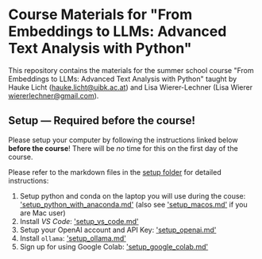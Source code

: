 # Course Materials for "From Embeddings to LLMs: Advanced Text Analysis with Python"

This repository contains the materials for the summer school course  "From Embeddings to LLMs: Advanced Text Analysis with Python" taught by Hauke Licht (hauke.licht@uibk.ac.at) and Lisa Wierer-Lechner (Lisa Wierer wiererlechner@gmail.com).

## Setup &mdash; Required before the course!

Please setup your computer by following the instructions linked below **before the course**!
There will be *no* time for this on the first day of the course.

Please refer to the markdown files in the [setup folder](./setup/) for detailed instructions:

1. Setup python and conda on the laptop you will use during the couse: ['setup_python_with_anaconda.md'](./setup/setup_python_with_anaconda.md) (also see ['setup_macos.md'](./setup/setup_macos.md) if you are Mac user)
2. Install *VS Code*: ['setup_vs_code.md'](./setup/setup_vs_code.md)
3. Setup your OpenAI account and API Key: ['setup_openai.md'](./setup/setup_openai.md)
4. Install `ollama`: ['setup_ollama.md'](./setup/setup_ollama.md)
5. Sign up for using Google Colab: ['setup_google_colab.md'](./setup/setup_google_colab.md)